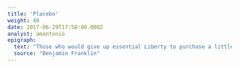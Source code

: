 ```yaml
---
title: 'Placebo'
weight: 40
date: 2017-06-29T17:58:00.000Z
analyst: amantonio
epigraph:
  text: "Those who would give up essential Liberty to purchase a little temporary safety, deserve alt Liberty nor Safety."
  source: "Benjamin Franklin"
---
```

